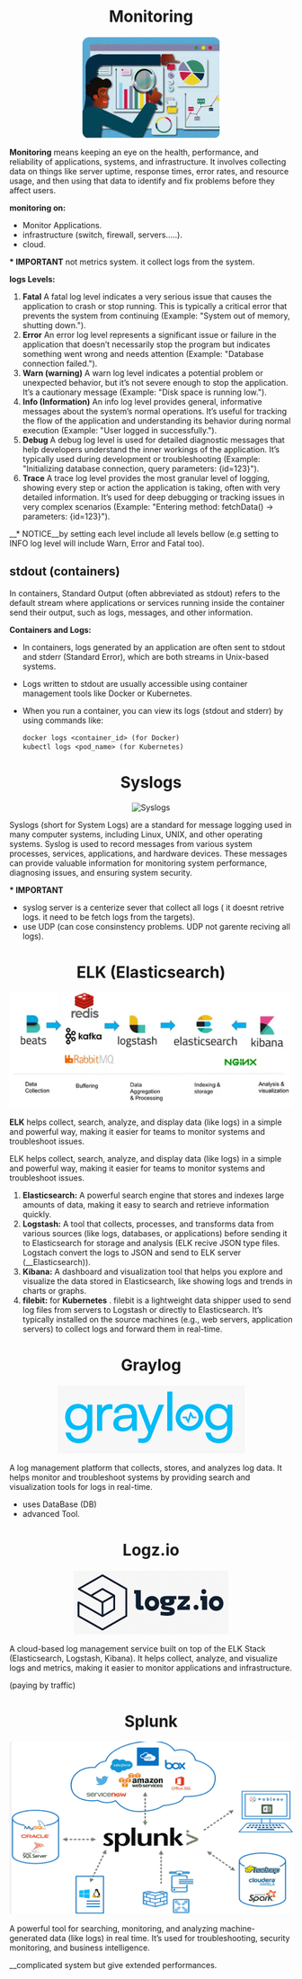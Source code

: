 <div align="center">

# **Monitoring**

![Monitoring](../pic/monitoring1.gif)
</div>

__Monitoring__ means keeping an eye on the health, performance, and reliability of applications, systems, and infrastructure. It involves collecting data on things like server uptime, response times, error rates, and resource usage, and then using that data to identify and fix problems before they affect users.

__monitoring on:__

  * Monitor Applications.
  * infrastructure (switch, firewall, servers.....).
  * cloud.

__* IMPORTANT__ not metrics system. it collect logs from the system.

__logs Levels:__

  1. __Fatal__ A fatal log level indicates a very serious issue that causes the application to crash or stop running. This is typically a critical error that prevents the system from continuing (Example: "System out of memory, shutting down.").
  2. __Error__ An error log level represents a significant issue or failure in the application that doesn’t necessarily stop the program but indicates something went wrong and needs attention (Example: "Database connection failed.").
  3. __Warn (warning)__ A warn log level indicates a potential problem or unexpected behavior, but it’s not severe enough to stop the application. It’s a cautionary message (Example: "Disk space is running low.").
  4. __Info (Information)__ An info log level provides general, informative messages about the system’s normal operations. It’s useful for tracking the flow of the application and understanding its behavior during normal execution (Example: "User logged in successfully.").
  5. __Debug__  A debug log level is used for detailed diagnostic messages that help developers understand the inner workings of the application. It’s typically used during development or troubleshooting (Example: "Initializing database connection, query parameters: {id=123}").
  6. __Trace__ A trace log level provides the most granular level of logging, showing every step or action the application is taking, often with very detailed information. It’s used for deep debugging or tracking issues in very complex scenarios (Example: "Entering method: fetchData() → parameters: {id=123}").

__* NOTICE__by setting each level include all levels bellow (e.g setting to INFO log level will include Warn, Error and Fatal too).

## stdout (containers)

In containers, Standard Output (often abbreviated as stdout) refers to the default stream where applications or services running inside the container send their output, such as logs, messages, and other information.

__Containers and Logs:__

  * In containers, logs generated by an application are often sent to stdout and stderr (Standard Error), which are both streams in Unix-based systems.
  * Logs written to stdout are usually accessible using container management tools like Docker or Kubernetes.
  * When you run a container, you can view its logs (stdout and stderr) by using commands like:

        docker logs <container_id> (for Docker)
        kubectl logs <pod_name> (for Kubernetes)
    
<div align="center">

# **Syslogs**

![Syslogs](../pic/syslogs.gif)

</div>

Syslogs (short for System Logs) are a standard for message logging used in many computer systems, including Linux, UNIX, and other operating systems. Syslog is used to record messages from various system processes, services, applications, and hardware devices. These messages can provide valuable information for monitoring system performance, diagnosing issues, and ensuring system security.

__* IMPORTANT__ 
   
   - syslog server is a centerize sever that collect all logs ( it doesnt retrive logs. it need to be fetch logs from the targets).
   - use UDP (can cose consinstency problems. UDP not garente reciving all logs).
     
<div align="center">

# **ELK (Elasticsearch)**

![ELK (Elasticsearch)](../pic/elk.gif)

</div>

__ELK__ helps collect, search, analyze, and display data (like logs) in a simple and powerful way, making it easier for teams to monitor systems and troubleshoot issues.

ELK helps collect, search, analyze, and display data (like logs) in a simple and powerful way, making it easier for teams to monitor systems and troubleshoot issues.

   1. __Elasticsearch:__ A powerful search engine that stores and indexes large amounts of data, making it easy to search and retrieve information quickly.
   2. __Logstash:__ A tool that collects, processes, and transforms data from various sources (like logs, databases, or applications) before sending it to Elasticsearch for storage and analysis (ELK recive JSON type files. Logstach convert the logs to JSON and send to ELK server (__Elasticsearch)).
   3. __Kibana:__ A dashboard and visualization tool that helps you explore and visualize the data stored in Elasticsearch, like showing logs and trends in charts or graphs.
   4. __filebit:__ for __Kubernetes__ . filebit is a lightweight data shipper used to send log files from servers to Logstash or directly to Elasticsearch. It’s typically installed on the source machines (e.g., web servers, application servers) to collect logs and forward them in real-time.

<div align="center">

# **Graylog**

![Graylog](../pic/graylog.gif)

</div>

A log management platform that collects, stores, and analyzes log data. It helps monitor and troubleshoot systems by providing search and visualization tools for logs in real-time.

  * uses DataBase (DB)
  * advanced Tool.

<div align="center">

# **Logz.io**

![Logz.io](../pic/logzio.gif)

</div>

A cloud-based log management service built on top of the ELK Stack (Elasticsearch, Logstash, Kibana). It helps collect, analyze, and visualize logs and metrics, making it easier to monitor applications and infrastructure.

(paying by traffic)

<div align="center">

# **Splunk**

![Splunk](../pic/splunk.gif)

</div>

A powerful tool for searching, monitoring, and analyzing machine-generated data (like logs) in real time. It’s used for troubleshooting, security monitoring, and business intelligence.

__complicated system but give extended performances.
